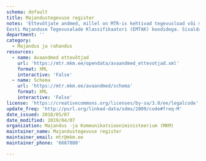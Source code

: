 ```yaml
---
schema: default
title: Majandustegevuse register
notes: 'Ettevõtjate andmed, millel on MTR-is kehtivad tegevusload või majandustegevusteated. Sisaldab lube koos kehtivusinfo ning
Eesti Majanduse Tegevusalade Klassifikaatori (EMTAK) koodidega. Sisaldab ka viidet loa detailsele andmestikule (HTML) '
department: ''
category:
  - Majandus ja rahandus
resources:
  - name: Avaandmed ettevõtjad
    url: 'https://mtr.mkm.ee/opendata/avaandmed_ettevotjad.xml'
    format: XML
    interactive: 'False'
  - name: Schema
    url: 'https://mtr.mkm.ee/avaandmed/schema'
    format: XML
    interactive: 'False'
license: 'https://creativecommons.org/licenses/by-sa/3.0/ee/legalcode'
update_freq: 'http://purl.org/linked-data/sdmx/2009/code#freq-M'
date_issued: 2018/05/07
date_modified: 2019/04/07
organization: Majandus -ja Kommunikatsiooniministeerium (MKM)
maintainer_name: Majandustegevuse register
maintainer_email: mtr@mkm.ee
maintainer_phone: '6687080'

---
```


